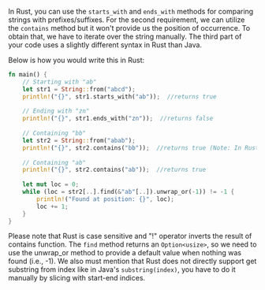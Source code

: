 In Rust, you can use the `starts_with` and `ends_with` methods for comparing strings with prefixes/suffixes. For the second requirement, we can utilize the `contains` method but it won't provide us the position of occurrence. To obtain that, we have to iterate over the string manually. The third part of your code uses a slightly different syntax in Rust than Java.

Below is how you would write this in Rust:
```rust
fn main() {
    // Starting with "ab"
    let str1 = String::from("abcd");
    println!("{}", str1.starts_with("ab"));  //returns true
    
    // Ending with "zn"
    println!("{}", str1.ends_with("zn"));  //returns false
    
    // Containing "bb"
    let str2 = String::from("abab");
    println!("{}", str2.contains("bb"));  //returns true (Note: In Rust, it's `println!("{}", !str2.contains("bb"))` to get false)
    
    // Containing "ab"
    println!("{}", str2.contains("ab"));  //returns true
  
    let mut loc = 0;
    while (loc = str2[..].find(&"ab"[..]).unwrap_or(-1)) != -1 {
        println!("Found at position: {}", loc);
        loc += 1;
    }
}
``` 
Please note that Rust is case sensitive and "!" operator inverts the result of contains function. The `find` method returns an `Option<usize>`, so we need to use the unwrap_or method to provide a default value when nothing was found (i.e., -1). We also must mention that Rust does not directly support get substring from index like in Java's `substring(index)`, you have to do it manually by slicing with start-end indices.

